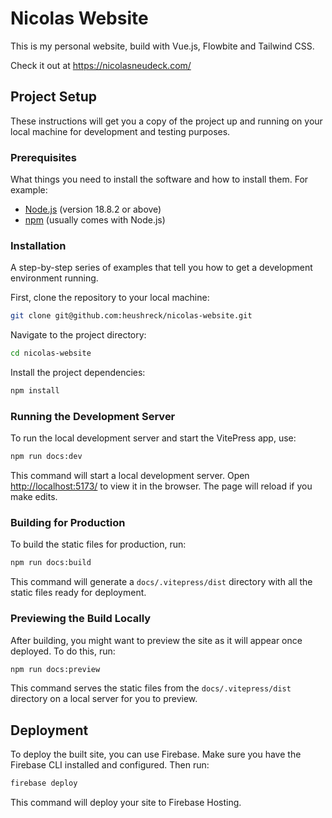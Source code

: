 # Nicolas Website

This is my personal website, build with Vue.js, Flowbite and Tailwind CSS.

Check it out at https://nicolasneudeck.com/

## Project Setup

These instructions will get you a copy of the project up and running on your local machine for development and testing purposes.

### Prerequisites

What things you need to install the software and how to install them. For example:

- [Node.js](https://nodejs.org/en/) (version 18.8.2 or above)
- [npm](https://www.npmjs.com/) (usually comes with Node.js)

### Installation

A step-by-step series of examples that tell you how to get a development environment running.

First, clone the repository to your local machine:

```bash
git clone git@github.com:heushreck/nicolas-website.git
```

Navigate to the project directory:

```bash
cd nicolas-website
```

Install the project dependencies:

```bash
npm install
```

### Running the Development Server

To run the local development server and start the VitePress app, use:

```bash
npm run docs:dev
```

This command will start a local development server. Open [http://localhost:5173/](http://localhost:5173/) to view it in the browser. The page will reload if you make edits.

### Building for Production

To build the static files for production, run:

```bash
npm run docs:build
```

This command will generate a `docs/.vitepress/dist` directory with all the static files ready for deployment.

### Previewing the Build Locally

After building, you might want to preview the site as it will appear once deployed. To do this, run:

```bash
npm run docs:preview
```

This command serves the static files from the `docs/.vitepress/dist` directory on a local server for you to preview.

## Deployment

To deploy the built site, you can use Firebase. Make sure you have the Firebase CLI installed and configured. Then run:

```bash
firebase deploy
```

This command will deploy your site to Firebase Hosting.